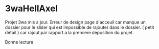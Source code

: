 # 3waHellAxel
Projet 3wa mis a jour.
Erreur de design page d'acceuil car manque un dossier pour le slider qui est impossible de rajouter dans le dossier. ( petit détail ) car rajout par rapport a la premiere deposition du projet.

Bonne lecture
